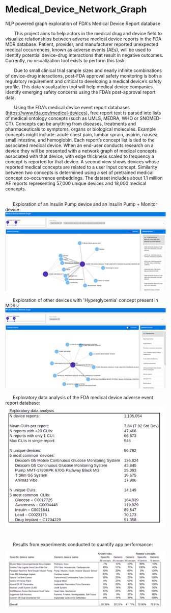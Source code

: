 # Medical_Device_Network_Graph
NLP powered graph exploration of FDA's Medical Device Report database

&nbsp;&nbsp;&nbsp;&nbsp;&nbsp;&nbsp;&nbsp;This project aims to help actors in the medical drug and device field to visualize relationships between adverse medical device reports in the FDA MDR database. Patient, provider, and manufacturer reported unexpected medical occurrences, known as adverse events (AEs), will be used to identify potential device-drug interactions that result in negative outcomes. Currently, no visualization tool exists to perform this task.

&nbsp;&nbsp;&nbsp;&nbsp;&nbsp;&nbsp;&nbsp;Due to small clinical trial sample sizes and nearly infinite combinations of device-drug interactions, post-FDA approval safety monitoring is both a regulatory requirement and critical to developing a medical device’s safety profile. This data visualization tool will help medical device companies identify emerging safety concerns using the FDA’s post-approval report data.

&nbsp;&nbsp;&nbsp;&nbsp;&nbsp;&nbsp;&nbsp;Using the FDA’s medical device event report databases (https://www.fda.gov/medical-devices), free report text is parsed into lists of medical ontology concepts (such as UMLS, MEDRA, WHO or SNOMED-CT). Concepts can be anything from diseases, treatments and pharmaceuticals to symptoms, organs or biological molecules. Example concepts might include: acute chest pain, lumbar sprain, aspirin, nausea, small intestine, and hemoglobin. Each report’s concept list is tied to the associated medical device. When an end-user conducts research on a device they will be presented with a network graph of medical concepts associated with that device, with edge thickness scaled to frequency a concept is reported for that device. A second view shows devices whose reported medical concepts are related to a user input concept. Similarity between two concepts is determined using a set of pretrained medical concept co-occurrence embeddings. The dataset includes about 1.1 million AE reports representing 57,000 unique devices and 18,000 medical concepts.

<br>
&nbsp;&nbsp;&nbsp;&nbsp;&nbsp;&nbsp;Exploration of an Insulin Pump device and an Insulin Pump + Monitor device:
<br>
<center><img src='2x insulin pumps.png'></img></center>
<br>
&nbsp;&nbsp;&nbsp;&nbsp;&nbsp;&nbsp;Exploration of other devices with 'Hyperglycemia' concept present in MDRs:
<br>
<center><img src='hyperglycemia related devices.png'></img></center>
<br>
&nbsp;&nbsp;&nbsp;&nbsp;&nbsp;&nbsp;Exploratory data analysis of the FDA medical device adverse event report database:
<br>
<center><img src='MDR EDA.png'></img></center>

&nbsp;&nbsp;&nbsp;&nbsp;&nbsp;&nbsp;

&nbsp;&nbsp;&nbsp;&nbsp;&nbsp;&nbsp;Results from experiments conducted to quantify app performance:
<center><img src='MDR graph exp results.png'></img></center>
